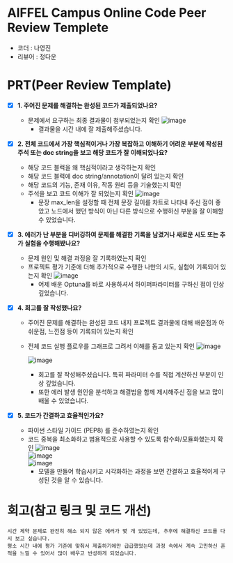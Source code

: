 # AIFFEL Campus Online Code Peer Review Templete
- 코더 : 나영진
- 리뷰어 : 정다운


# PRT(Peer Review Template)
- [X]  **1. 주어진 문제를 해결하는 완성된 코드가 제출되었나요?**
    - 문제에서 요구하는 최종 결과물이 첨부되었는지 확인
      ![image](https://github.com/user-attachments/assets/79510fb0-c624-4cbe-b143-756ee64699f1)
      - 결과물을 시간 내에 잘 제출해주셨습니다.

    
- [X]  **2. 전체 코드에서 가장 핵심적이거나 가장 복잡하고 이해하기 어려운 부분에 작성된 
주석 또는 doc string을 보고 해당 코드가 잘 이해되었나요?**
    - 해당 코드 블럭을 왜 핵심적이라고 생각하는지 확인
    - 해당 코드 블럭에 doc string/annotation이 달려 있는지 확인
    - 해당 코드의 기능, 존재 이유, 작동 원리 등을 기술했는지 확인
    - 주석을 보고 코드 이해가 잘 되었는지 확인
      ![image](https://github.com/user-attachments/assets/66fec33a-2dd9-4466-a893-28eda43d5b29)
      - 문장 max_len을 설정할 때 전체 문장 길이를 차트로 나타내 주신 점이 좋았고 노드에서 했던 방식이 아닌 다른 방식으로 수행하신 부분을 잘 이해할 수 있었습니다.

        
- [X]  **3. 에러가 난 부분을 디버깅하여 문제를 해결한 기록을 남겼거나
새로운 시도 또는 추가 실험을 수행해봤나요?**
    - 문제 원인 및 해결 과정을 잘 기록하였는지 확인
    - 프로젝트 평가 기준에 더해 추가적으로 수행한 나만의 시도, 
    실험이 기록되어 있는지 확인
      ![image](https://github.com/user-attachments/assets/2ae7d900-0e7e-4b98-aea0-9647f31975b7)
      - 어제 배운 Optuna를 바로 사용하셔서 하이퍼파라미터를 구하신 점이 인상 깊었습니다.

        
- [X]  **4. 회고를 잘 작성했나요?**
    - 주어진 문제를 해결하는 완성된 코드 내지 프로젝트 결과물에 대해
    배운점과 아쉬운점, 느낀점 등이 기록되어 있는지 확인
    - 전체 코드 실행 플로우를 그래프로 그려서 이해를 돕고 있는지 확인
      ![image](https://github.com/user-attachments/assets/6c1da082-fa6e-4921-bdb7-5be696392ce2)   

      ![image](https://github.com/user-attachments/assets/49bacfbf-c007-4025-b6d0-9df1e6929e64)   
        - 회고를 잘 작성해주셨습니다. 특히 파라미터 수를 직접 계산하신 부분이 인상 깊었습니다.
        - 또한 에러 발생 원인을 분석하고 해결법을 함께 제시해주신 점을 보고 많이 배울 수 있었습니다.  

        
- [X]  **5. 코드가 간결하고 효율적인가요?**
    - 파이썬 스타일 가이드 (PEP8) 를 준수하였는지 확인
    - 코드 중복을 최소화하고 범용적으로 사용할 수 있도록 함수화/모듈화했는지 확인
      ![image](https://github.com/user-attachments/assets/9ccd4c04-c38c-4428-b7e4-57559bb92411)  
      ![image](https://github.com/user-attachments/assets/17ca5575-72d6-40f8-aa44-da23f0e97ed3)  
      ![image](https://github.com/user-attachments/assets/47d2e309-7381-4005-8e0b-fd6cf60cf03f)
      - 모델을 만들어 학습시키고 시각화하는 과정을 보면 간결하고 효율적이게 구성된 것을 알 수 있습니다.





# 회고(참고 링크 및 코드 개선)
```
시간 제약 문제로 완전히 해소 되지 않은 에러가 몇 개 있었는데, 추후에 해결하신 코드를 다시 보고 싶습니다.
평소 시간 내에 평가 기준에 맞춰서 제출하기에만 급급했었는데 과정 속에서 계속 고민하신 흔적을 느낄 수 있어서 많이 배우고 반성하게 되었습니다.
```

